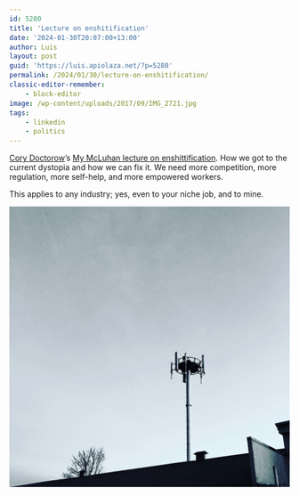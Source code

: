 ```yaml
---
id: 5280
title: 'Lecture on enshitification'
date: '2024-01-30T20:07:00+13:00'
author: Luis
layout: post
guid: 'https://luis.apiolaza.net/?p=5280'
permalink: /2024/01/30/lecture-on-enshitification/
classic-editor-remember:
    - block-editor
image: /wp-content/uploads/2017/09/IMG_2721.jpg
tags:
    - linkedin
    - politics
---
```


[Cory Doctorow](https://pluralistic.net)’s [My McLuhan lecture on enshittification](https://www.youtube.com/watch?v=Nycso_OQes0). How we got to the current dystopia and how we can fix it. We need more competition, more regulation, more self-help, and more empowered workers.  
  
This applies to any industry; yes, even to your niche job, and to mine.

![Mobile network antenna.](/assets/images/antenna.jpg)